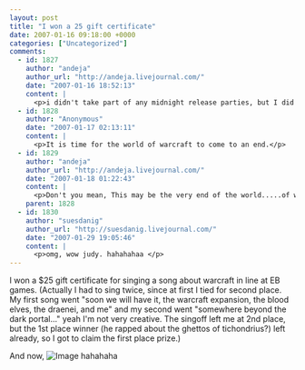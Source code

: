 ```yaml
---
layout: post
title: "I won a 25 gift certificate"
date: 2007-01-16 09:18:00 +0000
categories: ["Uncategorized"]
comments:
  - id: 1827
    author: "andeja"
    author_url: "http://andeja.livejournal.com/"
    date: "2007-01-16 18:52:13"
    content: |
      <p>i didn't take part of any midnight release parties, but I did manage to get to the mall at EBgames this morning when it opened.  When I left, they only had 5 more to sell =P</p>
  - id: 1828
    author: "Anonymous"
    date: "2007-01-17 02:13:11"
    content: |
      <p>It is time for the world of warcraft to come to an end.</p>
  - id: 1829
    author: "andeja"
    author_url: "http://andeja.livejournal.com/"
    date: "2007-01-18 01:22:43"
    content: |
      <p>Don't you mean, This may be the very end of the world.....of warcraft.</p>
    parent: 1828
  - id: 1830
    author: "suesdanig"
    author_url: "http://suesdanig.livejournal.com/"
    date: "2007-01-29 19:05:46"
    content: |
      <p>omg, wow judy. hahahahaa </p>
---
```


I won a $25 gift certificate for singing a song about warcraft in line at EB games. (Actually I had to sing twice, since at first I tied for second place. My first song went "soon we will have it, the warcraft expansion, the blood elves, the draenei, and me" and my second went "somewhere beyond the dark portal..." yeah I'm not very creative. The singoff left me at 2nd place, but the 1st place winner (he rapped about the ghettos of tichondrius?) left already, so I got to claim the first place prize.)

And now, 
![Image](http://i97.photobucket.com/albums/l202/judytuna/installingtbc.jpg)
hahahaha